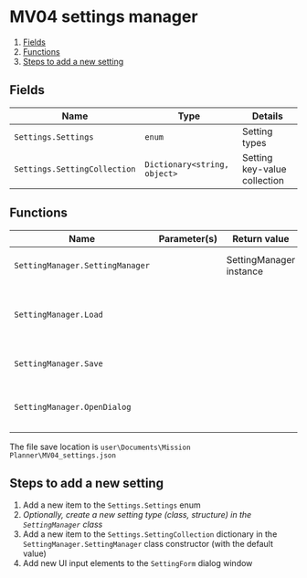 # MV04 settings manager<!-- omit from toc -->

1. [Fields](#fields)
2. [Functions](#functions)
3. [Steps to add a new setting](#steps-to-add-a-new-setting)

## Fields

| Name | Type | Details |
| --- | --- | --- |
| `Settings.Settings` | `enum` | Setting types |
| `Settings.SettingCollection` | `Dictionary<string, object>` | Setting key-value collection |

## Functions

| Name | Parameter(s) | Return value | Details |
| --- | --- | --- | --- |
| `SettingManager.SettingManager` | | SettingManager instance | Creates a new SettignManager instance |
| `SettingManager.Load` | | | Loads the repviously saved settings from a JSON file |
| `SettingManager.Save` | | | Saves the current settings to a JSON file |
| `SettingManager.OpenDialog` | | | Opens a dialog window where the settings can be set by hand |

The file save location is `user\Documents\Mission Planner\MV04_settings.json`

## Steps to add a new setting

1. Add a new item to the `Settings.Settings` enum
2. *Optionally, create a new setting type (class, structure) in the `SettingManager` class*
3. Add a new item to the `Settings.SettingCollection` dictionary in the `SettingManager.SettingManager` class constructor (with the default value)
4. Add new UI input elements to the `SettingForm` dialog window
